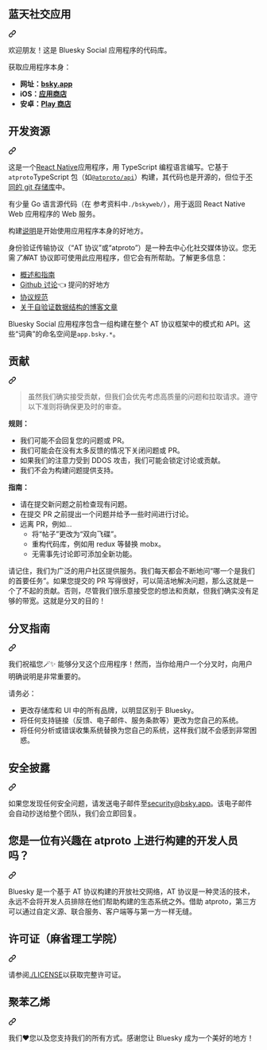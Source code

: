 <div class="Box-sc-g0xbh4-0 bJMeLZ js-snippet-clipboard-copy-unpositioned" data-hpc="true"><article class="markdown-body entry-content container-lg" itemprop="text"><div class="markdown-heading" dir="auto"><h1 tabindex="-1" class="heading-element" dir="auto"><font style="vertical-align: inherit;"><font style="vertical-align: inherit;">蓝天社交应用</font></font></h1><a id="user-content-bluesky-social-app" class="anchor" aria-label="永久链接：蓝天社交应用" href="#bluesky-social-app"><svg class="octicon octicon-link" viewBox="0 0 16 16" version="1.1" width="16" height="16" aria-hidden="true"><path d="m7.775 3.275 1.25-1.25a3.5 3.5 0 1 1 4.95 4.95l-2.5 2.5a3.5 3.5 0 0 1-4.95 0 .751.751 0 0 1 .018-1.042.751.751 0 0 1 1.042-.018 1.998 1.998 0 0 0 2.83 0l2.5-2.5a2.002 2.002 0 0 0-2.83-2.83l-1.25 1.25a.751.751 0 0 1-1.042-.018.751.751 0 0 1-.018-1.042Zm-4.69 9.64a1.998 1.998 0 0 0 2.83 0l1.25-1.25a.751.751 0 0 1 1.042.018.751.751 0 0 1 .018 1.042l-1.25 1.25a3.5 3.5 0 1 1-4.95-4.95l2.5-2.5a3.5 3.5 0 0 1 4.95 0 .751.751 0 0 1-.018 1.042.751.751 0 0 1-1.042.018 1.998 1.998 0 0 0-2.83 0l-2.5 2.5a1.998 1.998 0 0 0 0 2.83Z"></path></svg></a></div>
<p dir="auto"><font style="vertical-align: inherit;"><font style="vertical-align: inherit;">欢迎朋友！</font><font style="vertical-align: inherit;">这是 Bluesky Social 应用程序的代码库。</font></font></p>
<p dir="auto"><font style="vertical-align: inherit;"><font style="vertical-align: inherit;">获取应用程序本身：</font></font></p>
<ul dir="auto">
<li><strong><font style="vertical-align: inherit;"><font style="vertical-align: inherit;">网址：</font></font><a href="https://bsky.app" rel="nofollow"><font style="vertical-align: inherit;"><font style="vertical-align: inherit;">bsky.app</font></font></a></strong></li>
<li><strong><font style="vertical-align: inherit;"><font style="vertical-align: inherit;">iOS：</font></font><a href="https://apps.apple.com/us/app/bluesky-social/id6444370199" rel="nofollow"><font style="vertical-align: inherit;"><font style="vertical-align: inherit;">应用商店</font></font></a></strong></li>
<li><strong><font style="vertical-align: inherit;"><font style="vertical-align: inherit;">安卓：</font></font><a href="https://play.google.com/store/apps/details?id=xyz.blueskyweb.app" rel="nofollow"><font style="vertical-align: inherit;"><font style="vertical-align: inherit;">Play 商店</font></font></a></strong></li>
</ul>
<div class="markdown-heading" dir="auto"><h2 tabindex="-1" class="heading-element" dir="auto"><font style="vertical-align: inherit;"><font style="vertical-align: inherit;">开发资源</font></font></h2><a id="user-content-development-resources" class="anchor" aria-label="永久链接：开发资源" href="#development-resources"><svg class="octicon octicon-link" viewBox="0 0 16 16" version="1.1" width="16" height="16" aria-hidden="true"><path d="m7.775 3.275 1.25-1.25a3.5 3.5 0 1 1 4.95 4.95l-2.5 2.5a3.5 3.5 0 0 1-4.95 0 .751.751 0 0 1 .018-1.042.751.751 0 0 1 1.042-.018 1.998 1.998 0 0 0 2.83 0l2.5-2.5a2.002 2.002 0 0 0-2.83-2.83l-1.25 1.25a.751.751 0 0 1-1.042-.018.751.751 0 0 1-.018-1.042Zm-4.69 9.64a1.998 1.998 0 0 0 2.83 0l1.25-1.25a.751.751 0 0 1 1.042.018.751.751 0 0 1 .018 1.042l-1.25 1.25a3.5 3.5 0 1 1-4.95-4.95l2.5-2.5a3.5 3.5 0 0 1 4.95 0 .751.751 0 0 1-.018 1.042.751.751 0 0 1-1.042.018 1.998 1.998 0 0 0-2.83 0l-2.5 2.5a1.998 1.998 0 0 0 0 2.83Z"></path></svg></a></div>
<p dir="auto"><font style="vertical-align: inherit;"><font style="vertical-align: inherit;">这是一个</font></font><a href="https://reactnative.dev/" rel="nofollow"><font style="vertical-align: inherit;"><font style="vertical-align: inherit;">React Native</font></font></a><font style="vertical-align: inherit;"><font style="vertical-align: inherit;">应用程序，用 TypeScript 编程语言编写。</font><font style="vertical-align: inherit;">它基于</font></font><code>atproto</code><font style="vertical-align: inherit;"><font style="vertical-align: inherit;">TypeScript 包（如</font></font><a href="https://www.npmjs.com/package/@atproto/api" rel="nofollow"><code>@atproto/api</code></a><font style="vertical-align: inherit;"><font style="vertical-align: inherit;">）构建，其代码也是开源的，但位于</font></font><a href="https://github.com/bluesky-social/atproto"><font style="vertical-align: inherit;"><font style="vertical-align: inherit;">不同的 git 存储库</font></font></a><font style="vertical-align: inherit;"><font style="vertical-align: inherit;">中。</font></font></p>
<p dir="auto"><font style="vertical-align: inherit;"><font style="vertical-align: inherit;">有少量 Go 语言源代码（在 参考资料中</font></font><code>./bskyweb/</code><font style="vertical-align: inherit;"><font style="vertical-align: inherit;">），用于返回 React Native Web 应用程序的 Web 服务。</font></font></p>
<p dir="auto"><font style="vertical-align: inherit;"><font style="vertical-align: inherit;">构建</font></font><a href="/bluesky-social/social-app/blob/main/docs/build.md"><font style="vertical-align: inherit;"><font style="vertical-align: inherit;">说明</font></font></a><font style="vertical-align: inherit;"><font style="vertical-align: inherit;">是开始使用应用程序本身的好地方。</font></font></p>
<p dir="auto"><font style="vertical-align: inherit;"><font style="vertical-align: inherit;">身份验证传输协议（“AT 协议”或“atproto”）是一种去中心化社交媒体协议。</font><font style="vertical-align: inherit;">您无需</font></font><em><font style="vertical-align: inherit;"><font style="vertical-align: inherit;">了解</font></font></em><font style="vertical-align: inherit;"><font style="vertical-align: inherit;">AT 协议即可使用此应用程序，但它会有所帮助。</font><font style="vertical-align: inherit;">了解更多信息：</font></font></p>
<ul dir="auto">
<li><a href="https://atproto.com/guides/overview" rel="nofollow"><font style="vertical-align: inherit;"><font style="vertical-align: inherit;">概述和指南</font></font></a></li>
<li><a href="https://github.com/bluesky-social/atproto/discussions"><font style="vertical-align: inherit;"><font style="vertical-align: inherit;">Github 讨论</font></font></a><font style="vertical-align: inherit;"><font style="vertical-align: inherit;">👈 提问的好地方</font></font></li>
<li><a href="https://atproto.com/specs/atp" rel="nofollow"><font style="vertical-align: inherit;"><font style="vertical-align: inherit;">协议规范</font></font></a></li>
<li><a href="https://bsky.social/about/blog/3-6-2022-a-self-authenticating-social-protocol" rel="nofollow"><font style="vertical-align: inherit;"><font style="vertical-align: inherit;">关于自验证数据结构的博客文章</font></font></a></li>
</ul>
<p dir="auto"><font style="vertical-align: inherit;"><font style="vertical-align: inherit;">Bluesky Social 应用程序包含一组构建在整个 AT 协议框架中的模式和 API。</font><font style="vertical-align: inherit;">这些“词典”的命名空间是</font></font><code>app.bsky.*</code><font style="vertical-align: inherit;"><font style="vertical-align: inherit;">。</font></font></p>
<div class="markdown-heading" dir="auto"><h2 tabindex="-1" class="heading-element" dir="auto"><font style="vertical-align: inherit;"><font style="vertical-align: inherit;">贡献</font></font></h2><a id="user-content-contributions" class="anchor" aria-label="永久链接：贡献" href="#contributions"><svg class="octicon octicon-link" viewBox="0 0 16 16" version="1.1" width="16" height="16" aria-hidden="true"><path d="m7.775 3.275 1.25-1.25a3.5 3.5 0 1 1 4.95 4.95l-2.5 2.5a3.5 3.5 0 0 1-4.95 0 .751.751 0 0 1 .018-1.042.751.751 0 0 1 1.042-.018 1.998 1.998 0 0 0 2.83 0l2.5-2.5a2.002 2.002 0 0 0-2.83-2.83l-1.25 1.25a.751.751 0 0 1-1.042-.018.751.751 0 0 1-.018-1.042Zm-4.69 9.64a1.998 1.998 0 0 0 2.83 0l1.25-1.25a.751.751 0 0 1 1.042.018.751.751 0 0 1 .018 1.042l-1.25 1.25a3.5 3.5 0 1 1-4.95-4.95l2.5-2.5a3.5 3.5 0 0 1 4.95 0 .751.751 0 0 1-.018 1.042.751.751 0 0 1-1.042.018 1.998 1.998 0 0 0-2.83 0l-2.5 2.5a1.998 1.998 0 0 0 0 2.83Z"></path></svg></a></div>
<blockquote>
<p dir="auto"><font style="vertical-align: inherit;"><font style="vertical-align: inherit;">虽然我们确实接受贡献，但我们会优先考虑高质量的问题和拉取请求。</font><font style="vertical-align: inherit;">遵守以下准则将确保更及时的审查。</font></font></p>
</blockquote>
<p dir="auto"><strong><font style="vertical-align: inherit;"><font style="vertical-align: inherit;">规则：</font></font></strong></p>
<ul dir="auto">
<li><font style="vertical-align: inherit;"><font style="vertical-align: inherit;">我们可能不会回复您的问题或 PR。</font></font></li>
<li><font style="vertical-align: inherit;"><font style="vertical-align: inherit;">我们可能会在没有太多反馈的情况下关闭问题或 PR。</font></font></li>
<li><font style="vertical-align: inherit;"><font style="vertical-align: inherit;">如果我们的注意力受到 DDOS 攻击，我们可能会锁定讨论或贡献。</font></font></li>
<li><font style="vertical-align: inherit;"><font style="vertical-align: inherit;">我们不会为构建问题提供支持。</font></font></li>
</ul>
<p dir="auto"><strong><font style="vertical-align: inherit;"><font style="vertical-align: inherit;">指南：</font></font></strong></p>
<ul dir="auto">
<li><font style="vertical-align: inherit;"><font style="vertical-align: inherit;">请在提交新问题之前检查现有问题。</font></font></li>
<li><font style="vertical-align: inherit;"><font style="vertical-align: inherit;">在提交 PR 之前提出一个问题并给予一些时间进行讨论。</font></font></li>
<li><font style="vertical-align: inherit;"><font style="vertical-align: inherit;">远离 PR，例如...
</font></font><ul dir="auto">
<li><font style="vertical-align: inherit;"><font style="vertical-align: inherit;">将“帖子”更改为“双向飞碟”。</font></font></li>
<li><font style="vertical-align: inherit;"><font style="vertical-align: inherit;">重构代码库，例如用 redux 等替换 mobx。</font></font></li>
<li><font style="vertical-align: inherit;"><font style="vertical-align: inherit;">无需事先讨论即可添加全新功能。</font></font></li>
</ul>
</li>
</ul>
<p dir="auto"><font style="vertical-align: inherit;"><font style="vertical-align: inherit;">请记住，我们为广泛的用户社区提供服务。</font><font style="vertical-align: inherit;">我们每天都会不断地问“哪一个是我们的首要任务”。</font><font style="vertical-align: inherit;">如果您提交的 PR 写得很好，可以简洁地解决问题，那么这就是一个了不起的贡献。</font><font style="vertical-align: inherit;">否则，尽管我们很乐意接受您的想法和贡献，但我们确实没有足够的带宽。</font><font style="vertical-align: inherit;">这就是分叉的目的！</font></font></p>
<div class="markdown-heading" dir="auto"><h2 tabindex="-1" class="heading-element" dir="auto"><font style="vertical-align: inherit;"><font style="vertical-align: inherit;">分叉指南</font></font></h2><a id="user-content-forking-guidelines" class="anchor" aria-label="永久链接：分叉指南" href="#forking-guidelines"><svg class="octicon octicon-link" viewBox="0 0 16 16" version="1.1" width="16" height="16" aria-hidden="true"><path d="m7.775 3.275 1.25-1.25a3.5 3.5 0 1 1 4.95 4.95l-2.5 2.5a3.5 3.5 0 0 1-4.95 0 .751.751 0 0 1 .018-1.042.751.751 0 0 1 1.042-.018 1.998 1.998 0 0 0 2.83 0l2.5-2.5a2.002 2.002 0 0 0-2.83-2.83l-1.25 1.25a.751.751 0 0 1-1.042-.018.751.751 0 0 1-.018-1.042Zm-4.69 9.64a1.998 1.998 0 0 0 2.83 0l1.25-1.25a.751.751 0 0 1 1.042.018.751.751 0 0 1 .018 1.042l-1.25 1.25a3.5 3.5 0 1 1-4.95-4.95l2.5-2.5a3.5 3.5 0 0 1 4.95 0 .751.751 0 0 1-.018 1.042.751.751 0 0 1-1.042.018 1.998 1.998 0 0 0-2.83 0l-2.5 2.5a1.998 1.998 0 0 0 0 2.83Z"></path></svg></a></div>
<p dir="auto"><font style="vertical-align: inherit;"><font style="vertical-align: inherit;">我们祝福您🪄✨ 能够分叉这个应用程序！</font><font style="vertical-align: inherit;">然而，当你给用户一个分叉时，向用户明确说明是非常重要的。</font></font></p>
<p dir="auto"><font style="vertical-align: inherit;"><font style="vertical-align: inherit;">请务必：</font></font></p>
<ul dir="auto">
<li><font style="vertical-align: inherit;"><font style="vertical-align: inherit;">更改存储库和 UI 中的所有品牌，以明显区别于 Bluesky。</font></font></li>
<li><font style="vertical-align: inherit;"><font style="vertical-align: inherit;">将任何支持链接（反馈、电子邮件、服务条款等）更改为您自己的系统。</font></font></li>
<li><font style="vertical-align: inherit;"><font style="vertical-align: inherit;">将任何分析或错误收集系统替换为您自己的系统，这样我们就不会感到非常困惑。</font></font></li>
</ul>
<div class="markdown-heading" dir="auto"><h2 tabindex="-1" class="heading-element" dir="auto"><font style="vertical-align: inherit;"><font style="vertical-align: inherit;">安全披露</font></font></h2><a id="user-content-security-disclosures" class="anchor" aria-label="永久链接：安全披露" href="#security-disclosures"><svg class="octicon octicon-link" viewBox="0 0 16 16" version="1.1" width="16" height="16" aria-hidden="true"><path d="m7.775 3.275 1.25-1.25a3.5 3.5 0 1 1 4.95 4.95l-2.5 2.5a3.5 3.5 0 0 1-4.95 0 .751.751 0 0 1 .018-1.042.751.751 0 0 1 1.042-.018 1.998 1.998 0 0 0 2.83 0l2.5-2.5a2.002 2.002 0 0 0-2.83-2.83l-1.25 1.25a.751.751 0 0 1-1.042-.018.751.751 0 0 1-.018-1.042Zm-4.69 9.64a1.998 1.998 0 0 0 2.83 0l1.25-1.25a.751.751 0 0 1 1.042.018.751.751 0 0 1 .018 1.042l-1.25 1.25a3.5 3.5 0 1 1-4.95-4.95l2.5-2.5a3.5 3.5 0 0 1 4.95 0 .751.751 0 0 1-.018 1.042.751.751 0 0 1-1.042.018 1.998 1.998 0 0 0-2.83 0l-2.5 2.5a1.998 1.998 0 0 0 0 2.83Z"></path></svg></a></div>
<p dir="auto"><font style="vertical-align: inherit;"><font style="vertical-align: inherit;">如果您发现任何安全问题，请发送电子邮件至</font></font><a href="mailto:security@bsky.app"><font style="vertical-align: inherit;"><font style="vertical-align: inherit;">security@bsky.app</font></font></a><font style="vertical-align: inherit;"><font style="vertical-align: inherit;">。</font><font style="vertical-align: inherit;">该电子邮件会自动抄送给整个团队，我们会立即回复。</font></font></p>
<div class="markdown-heading" dir="auto"><h2 tabindex="-1" class="heading-element" dir="auto"><font style="vertical-align: inherit;"><font style="vertical-align: inherit;">您是一位有兴趣在 atproto 上进行构建的开发人员吗？</font></font></h2><a id="user-content-are-you-a-developer-interested-in-building-on-atproto" class="anchor" aria-label="永久链接：您是一位有兴趣在 atproto 上进行构建的开发人员吗？" href="#are-you-a-developer-interested-in-building-on-atproto"><svg class="octicon octicon-link" viewBox="0 0 16 16" version="1.1" width="16" height="16" aria-hidden="true"><path d="m7.775 3.275 1.25-1.25a3.5 3.5 0 1 1 4.95 4.95l-2.5 2.5a3.5 3.5 0 0 1-4.95 0 .751.751 0 0 1 .018-1.042.751.751 0 0 1 1.042-.018 1.998 1.998 0 0 0 2.83 0l2.5-2.5a2.002 2.002 0 0 0-2.83-2.83l-1.25 1.25a.751.751 0 0 1-1.042-.018.751.751 0 0 1-.018-1.042Zm-4.69 9.64a1.998 1.998 0 0 0 2.83 0l1.25-1.25a.751.751 0 0 1 1.042.018.751.751 0 0 1 .018 1.042l-1.25 1.25a3.5 3.5 0 1 1-4.95-4.95l2.5-2.5a3.5 3.5 0 0 1 4.95 0 .751.751 0 0 1-.018 1.042.751.751 0 0 1-1.042.018 1.998 1.998 0 0 0-2.83 0l-2.5 2.5a1.998 1.998 0 0 0 0 2.83Z"></path></svg></a></div>
<p dir="auto"><font style="vertical-align: inherit;"><font style="vertical-align: inherit;">Bluesky 是一个基于 AT 协议构建的开放社交网络，AT 协议是一种灵活的技术，永远不会将开发人员排除在他们帮助构建的生态系统之外。</font><font style="vertical-align: inherit;">借助 atproto，第三方可以通过自定义源、联合服务、客户端等与第一方一样无缝。</font></font></p>
<div class="markdown-heading" dir="auto"><h2 tabindex="-1" class="heading-element" dir="auto"><font style="vertical-align: inherit;"><font style="vertical-align: inherit;">许可证（麻省理工学院）</font></font></h2><a id="user-content-license-mit" class="anchor" aria-label="永久链接：许可证（麻省理工学院）" href="#license-mit"><svg class="octicon octicon-link" viewBox="0 0 16 16" version="1.1" width="16" height="16" aria-hidden="true"><path d="m7.775 3.275 1.25-1.25a3.5 3.5 0 1 1 4.95 4.95l-2.5 2.5a3.5 3.5 0 0 1-4.95 0 .751.751 0 0 1 .018-1.042.751.751 0 0 1 1.042-.018 1.998 1.998 0 0 0 2.83 0l2.5-2.5a2.002 2.002 0 0 0-2.83-2.83l-1.25 1.25a.751.751 0 0 1-1.042-.018.751.751 0 0 1-.018-1.042Zm-4.69 9.64a1.998 1.998 0 0 0 2.83 0l1.25-1.25a.751.751 0 0 1 1.042.018.751.751 0 0 1 .018 1.042l-1.25 1.25a3.5 3.5 0 1 1-4.95-4.95l2.5-2.5a3.5 3.5 0 0 1 4.95 0 .751.751 0 0 1-.018 1.042.751.751 0 0 1-1.042.018 1.998 1.998 0 0 0-2.83 0l-2.5 2.5a1.998 1.998 0 0 0 0 2.83Z"></path></svg></a></div>
<p dir="auto"><font style="vertical-align: inherit;"><font style="vertical-align: inherit;">请参阅</font></font><a href="/bluesky-social/social-app/blob/main/LICENSE"><font style="vertical-align: inherit;"><font style="vertical-align: inherit;">./LICENSE</font></font></a><font style="vertical-align: inherit;"><font style="vertical-align: inherit;">以获取完整许可证。</font></font></p>
<div class="markdown-heading" dir="auto"><h2 tabindex="-1" class="heading-element" dir="auto"><font style="vertical-align: inherit;"><font style="vertical-align: inherit;">聚苯乙烯</font></font></h2><a id="user-content-ps" class="anchor" aria-label="永久链接： PS" href="#ps"><svg class="octicon octicon-link" viewBox="0 0 16 16" version="1.1" width="16" height="16" aria-hidden="true"><path d="m7.775 3.275 1.25-1.25a3.5 3.5 0 1 1 4.95 4.95l-2.5 2.5a3.5 3.5 0 0 1-4.95 0 .751.751 0 0 1 .018-1.042.751.751 0 0 1 1.042-.018 1.998 1.998 0 0 0 2.83 0l2.5-2.5a2.002 2.002 0 0 0-2.83-2.83l-1.25 1.25a.751.751 0 0 1-1.042-.018.751.751 0 0 1-.018-1.042Zm-4.69 9.64a1.998 1.998 0 0 0 2.83 0l1.25-1.25a.751.751 0 0 1 1.042.018.751.751 0 0 1 .018 1.042l-1.25 1.25a3.5 3.5 0 1 1-4.95-4.95l2.5-2.5a3.5 3.5 0 0 1 4.95 0 .751.751 0 0 1-.018 1.042.751.751 0 0 1-1.042.018 1.998 1.998 0 0 0-2.83 0l-2.5 2.5a1.998 1.998 0 0 0 0 2.83Z"></path></svg></a></div>
<p dir="auto"><font style="vertical-align: inherit;"><font style="vertical-align: inherit;">我们❤️您以及您支持我们的所有方式。</font><font style="vertical-align: inherit;">感谢您让 Bluesky 成为一个美好的地方！</font></font></p>
</article></div>
